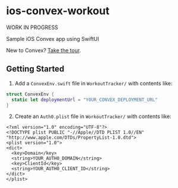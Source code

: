 # ios-convex-workout

WORK IN PROGRESS

Sample iOS Convex app using SwiftUI

New to Convex? [Take the tour](https://docs.convex.dev/get-started).

## Getting Started

1. Add a `ConvexEnv.swift` file in `WorkoutTracker/` with contents like:
```swift
struct ConvexEnv {
  static let deploymentUrl = "YOUR_CONVEX_DEPLOYMENT_URL"
}
```
2. Create an `Auth0.plist` file in `WorkoutTracker/` with contents like:
```
<?xml version="1.0" encoding="UTF-8"?>
<!DOCTYPE plist PUBLIC "-//Apple//DTD PLIST 1.0//EN" "http://www.apple.com/DTDs/PropertyList-1.0.dtd">
<plist version="1.0">
<dict>
  <key>Domain</key>
  <string>YOUR_AUTH0_DOMAIN</string>
  <key>ClientId</key>
  <string>YOUR_AUTH0_CLIENT_ID</string>
</dict>
</plist>
```
